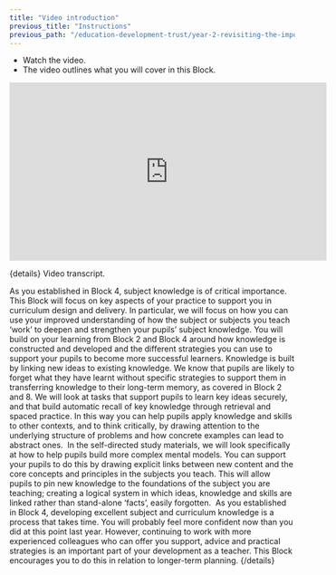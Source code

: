 ```yaml
---
title: "Video introduction"
previous_title: "Instructions"
previous_path: "/education-development-trust/year-2-revisiting-the-importance-of-subject-and-curriculum-knowledge/intro-ect-instructions"
---
```


- Watch the video.
- The video outlines what you will cover in this Block.

<iframe width="560" height="315" src="https://www.youtube.com/embed/LShS6igaF1o" title="YouTube video player" frameborder="0" allow="accelerometer; autoplay; clipboard-write; encrypted-media; gyroscope; picture-in-picture; web-share" allowfullscreen></iframe>

{details}
Video transcript.

<span style="font-weight: 400;">
  As you established in Block 4, subject knowledge is of critical importance. 
</span>

<span style="font-weight: 400;">
  This Block will focus on key aspects of your practice to support you in
  curriculum design and delivery. In particular, we will focus on how you can
  use your improved understanding of how the subject or subjects you teach
  ‘work’ to deepen and strengthen your pupils’ subject knowledge. You will build
  on your learning from Block 2 and Block 4 around how knowledge is constructed
  and developed and the different strategies you can use to support your pupils
  to become more successful learners.
</span>

<span style="font-weight: 400;">
  Knowledge is built by linking new ideas to existing knowledge. We know that
  pupils are likely to forget what they have learnt without specific strategies
  to support them in transferring knowledge to their long-term memory, as
  covered in Block 2 and 8. We will look at tasks that support pupils to learn
  key ideas securely, and that build automatic recall of key knowledge through
  retrieval and spaced practice. In this way you can help pupils apply knowledge
  and skills to other contexts, and to think critically, by drawing attention to
  the underlying structure of problems and how concrete examples can lead to
  abstract ones. 
</span>

<span style="font-weight: 400;">
  In the self-directed study materials, we will look specifically at how to help
  pupils build more complex mental models. You can support your pupils to do
  this by drawing explicit links between new content and the core concepts and
  principles in the subjects you teach. This will allow pupils to pin new
  knowledge to the foundations of the subject you are teaching; creating a
  logical system in which ideas, knowledge and skills are linked rather than
  stand-alone ‘facts’, easily forgotten. 
</span>

<span style="font-weight: 400;">
  As you established in Block 4, developing excellent subject and curriculum
  knowledge is a process that takes time. You will probably feel more confident
  now than you did at this point last year. However, continuing to work with
  more experienced colleagues who can offer you support, advice and practical
  strategies is an important part of your development as a teacher. This Block
  encourages you to do this in relation to longer-term planning.
</span>
 {/details}

